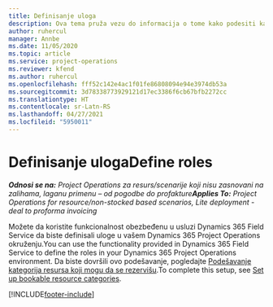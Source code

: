 ```yaml
---
title: Definisanje uloga
description: Ova tema pruža vezu do informacija o tome kako podesiti kategorije resursa koji mogu da se rezervišu.
author: ruhercul
manager: Annbe
ms.date: 11/05/2020
ms.topic: article
ms.service: project-operations
ms.reviewer: kfend
ms.author: ruhercul
ms.openlocfilehash: fff52c142e4ac1f01fe86808094e94e3974db53a
ms.sourcegitcommit: 3d78338773929121d17ec3386f6cb67bfb2272cc
ms.translationtype: HT
ms.contentlocale: sr-Latn-RS
ms.lasthandoff: 04/27/2021
ms.locfileid: "5950011"
---
```

# <a name="define-roles"></a><span data-ttu-id="f0454-103">Definisanje uloga</span><span class="sxs-lookup"><span data-stu-id="f0454-103">Define roles</span></span>

<span data-ttu-id="f0454-104">_**Odnosi se na:** Project Operations za resurs/scenarije koji nisu zasnovani na zalihama, laganu primenu – od pogodbe do profakture_</span><span class="sxs-lookup"><span data-stu-id="f0454-104">_**Applies To:** Project Operations for resource/non-stocked based scenarios, Lite deployment - deal to proforma invoicing_</span></span>

<span data-ttu-id="f0454-105">Možete da koristite funkcionalnost obezbeđenu u usluzi Dynamics 365 Field Service da biste definisali uloge u vašem Dynamics 365 Project Operations okruženju.</span><span class="sxs-lookup"><span data-stu-id="f0454-105">You can use the functionality provided in Dynamics 365 Field Service to define the roles in your Dynamics 365 Project Operations environment.</span></span> <span data-ttu-id="f0454-106">Da biste dovršili ovo podešavanje, pogledajte [Podešavanje kategorija resursa koji mogu da se rezervišu](/dynamics365/field-service/set-up-bookable-resource-categories).</span><span class="sxs-lookup"><span data-stu-id="f0454-106">To complete this setup, see [Set up bookable resource categories](/dynamics365/field-service/set-up-bookable-resource-categories).</span></span>


[!INCLUDE[footer-include](../includes/footer-banner.md)]